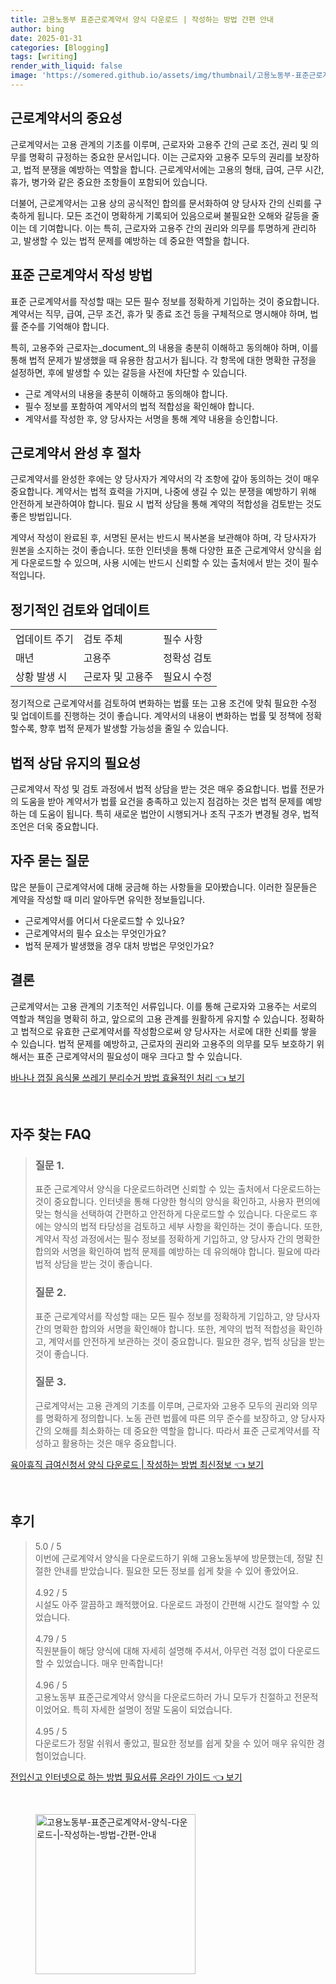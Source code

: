 ```yaml
---
title: 고용노동부 표준근로계약서 양식 다운로드 | 작성하는 방법 간편 안내
author: bing
date: 2025-01-31
categories: [Blogging]
tags: [writing]
render_with_liquid: false
image: 'https://somered.github.io/assets/img/thumbnail/고용노동부-표준근로계약서-양식-다운로드-|-작성하는-방법-간편-안내.webp'
---
```



<h2 id='근로계약서_중요성'>근로계약서의 중요성</h2>

<p>근로계약서는 고용 관계의 기초를 이루며, 근로자와 고용주 간의 근로 조건, 권리 및 의무를 명확히 규정하는 중요한 문서입니다. 이는 근로자와 고용주 모두의 권리를 보장하고, 법적 분쟁을 예방하는 역할을 합니다. 근로계약서에는 고용의 형태, 급여, 근무 시간, 휴가, 병가와 같은 중요한 조항들이 포함되어 있습니다.</p>

<p>더불어, 근로계약서는 고용 상의 공식적인 합의를 문서화하여 양 당사자 간의 신뢰를 구축하게 됩니다. 모든 조건이 명확하게 기록되어 있음으로써 불필요한 오해와 갈등을 줄이는 데 기여합니다. 이는 특히, 근로자와 고용주 간의 권리와 의무를 투명하게 관리하고, 발생할 수 있는 법적 문제를 예방하는 데 중요한 역할을 합니다.</p>

<h2 id='표준근로계약서_작성방법'>표준 근로계약서 작성 방법</h2>

<p>표준 근로계약서를 작성할 때는 모든 필수 정보를 정확하게 기입하는 것이 중요합니다. 계약서는 직무, 급여, 근무 조건, 휴가 및 종료 조건 등을 구체적으로 명시해야 하며, 법률 준수를 기억해야 합니다.</p>

<p>특히, 고용주와 근로자는_document_의 내용을 충분히 이해하고 동의해야 하며, 이를 통해 법적 문제가 발생했을 때 유용한 참고서가 됩니다. 각 항목에 대한 명확한 규정을 설정하면, 후에 발생할 수 있는 갈등을 사전에 차단할 수 있습니다.</p>

<ul>
    <li>근로 계약서의 내용을 충분히 이해하고 동의해야 합니다.</li>
    <li>필수 정보를 포함하여 계약서의 법적 적합성을 확인해야 합니다.</li>
    <li>계약서를 작성한 후, 양 당사자는 서명을 통해 계약 내용을 승인합니다.</li>
</ul>

<h2 id='근로계약서_완성후_절차'>근로계약서 완성 후 절차</h2>

<p>근로계약서를 완성한 후에는 양 당사자가 계약서의 각 조항에 갚아 동의하는 것이 매우 중요합니다. 계약서는 법적 효력을 가지며, 나중에 생길 수 있는 분쟁을 예방하기 위해 안전하게 보관하여야 합니다. 필요 시 법적 상담을 통해 계약의 적합성을 검토받는 것도 좋은 방법입니다.</p>

<p>계약서 작성이 완료된 후, 서명된 문서는 반드시 복사본을 보관해야 하며, 각 당사자가 원본을 소지하는 것이 좋습니다. 또한 인터넷을 통해 다양한 표준 근로계약서 양식을 쉽게 다운로드할 수 있으며, 사용 시에는 반드시 신뢰할 수 있는 출처에서 받는 것이 필수적입니다.</p>

<h2 id='정기적인_검토와_업데이트'>정기적인 검토와 업데이트</h2>

<table>
    <tr>
        <td>업데이트 주기</td>
        <td>검토 주체</td>
        <td>필수 사항</td>
    </tr>
    <tr>
        <td>매년</td>
        <td>고용주</td>
        <td>정확성 검토</td>
    </tr>
    <tr>
        <td>상황 발생 시</td>
        <td>근로자 및 고용주</td>
        <td>필요시 수정</td>
    </tr>
</table>

<p>정기적으로 근로계약서를 검토하여 변화하는 법률 또는 고용 조건에 맞춰 필요한 수정 및 업데이트를 진행하는 것이 좋습니다. 계약서의 내용이 변화하는 법률 및 정책에 정확할수록, 향후 법적 문제가 발생할 가능성을 줄일 수 있습니다.</p>

<h2 id='법적_상담_유지'>법적 상담 유지의 필요성</h2>

<p>근로계약서 작성 및 검토 과정에서 법적 상담을 받는 것은 매우 중요합니다. 법률 전문가의 도움을 받아 계약서가 법률 요건을 충족하고 있는지 점검하는 것은 법적 문제를 예방하는 데 도움이 됩니다. 특히 새로운 법안이 시행되거나 조직 구조가 변경될 경우, 법적 조언은 더욱 중요합니다.</p>

<h2 id='자주_묻는_질문'>자주 묻는 질문</h2>

<p>많은 분들이 근로계약서에 대해 궁금해 하는 사항들을 모아봤습니다. 이러한 질문들은 계약을 작성할 때 미리 알아두면 유익한 정보들입니다.</p>

<ul>
    <li>근로계약서를 어디서 다운로드할 수 있나요?</li>
    <li>근로계약서의 필수 요소는 무엇인가요?</li>
    <li>법적 문제가 발생했을 경우 대처 방법은 무엇인가요?</li>
</ul>

<h2 id='결론'>결론</h2>

<p>근로계약서는 고용 관계의 기초적인 서류입니다. 이를 통해 근로자와 고용주는 서로의 역할과 책임을 명확히 하고, 앞으로의 고용 관계를 원활하게 유지할 수 있습니다. 정확하고 법적으로 유효한 근로계약서를 작성함으로써 양 당사자는 서로에 대한 신뢰를 쌓을 수 있습니다. 법적 문제를 예방하고, 근로자의 권리와 고용주의 의무를 모두 보호하기 위해서는 표준 근로계약서의 필요성이 매우 크다고 할 수 있습니다.</p>


<p><a class="click-button" title="바나나 껍질 음식물 쓰레기 분리수거 방법 효율적인 처리" href="https://somered.github.io/posts/%EB%B0%94%EB%82%98%EB%82%98-%EA%BB%8D%EC%A7%88-%EC%9D%8C%EC%8B%9D%EB%AC%BC-%EC%93%B0%EB%A0%88%EA%B8%B0-%EB%B6%84%EB%A6%AC%EC%88%98%EA%B1%B0-%EB%B0%A9%EB%B2%95-%ED%9A%A8%EC%9C%A8%EC%A0%81%EC%9D%B8-%EC%B2%98%EB%A6%AC/" rel="dofollow">바나나 껍질 음식물 쓰레기 분리수거 방법 효율적인 처리 👈 보기</a></p><br>
<h2 id='자주_찾는_FAQ'>자주 찾는 FAQ</h2>
<div itemscope="" itemtype="https://schema.org/FAQPage">
<blockquote>
<div itemscope="" itemprop="mainEntity" itemtype="https://schema.org/Question">
<h3 itemprop="name">질문 1.</h3>
<div itemscope="" itemprop="acceptedAnswer" itemtype="https://schema.org/Answer">
<span itemprop="text">
<p>표준 근로계약서 양식을 다운로드하려면 신뢰할 수 있는 출처에서 다운로드하는 것이 중요합니다. 인터넷을 통해 다양한 형식의 양식을 확인하고, 사용자 편의에 맞는 형식을 선택하여 간편하고 안전하게 다운로드할 수 있습니다. 다운로드 후에는 양식의 법적 타당성을 검토하고 세부 사항을 확인하는 것이 좋습니다. 또한, 계약서 작성 과정에서는 필수 정보를 정확하게 기입하고, 양 당사자 간의 명확한 합의와 서명을 확인하여 법적 문제를 예방하는 데 유의해야 합니다. 필요에 따라 법적 상담을 받는 것이 좋습니다.</p>
</span>
</div>
</div>
<div itemscope="" itemprop="mainEntity" itemtype="https://schema.org/Question">
<h3 itemprop="name">질문 2.</h3>
<div itemscope="" itemprop="acceptedAnswer" itemtype="https://schema.org/Answer">
<span itemprop="text">
<p>표준 근로계약서를 작성할 때는 모든 필수 정보를 정확하게 기입하고, 양 당사자 간의 명확한 합의와 서명을 확인해야 합니다. 또한, 계약의 법적 적합성을 확인하고, 계약서를 안전하게 보관하는 것이 중요합니다. 필요한 경우, 법적 상담을 받는 것이 좋습니다.</p>
</span>
</div>
</div>
<div itemscope="" itemprop="mainEntity" itemtype="https://schema.org/Question">
<h3 itemprop="name">질문 3.</h3>
<div itemscope="" itemprop="acceptedAnswer" itemtype="https://schema.org/Answer">
<span itemprop="text">
<p>근로계약서는 고용 관계의 기초를 이루며, 근로자와 고용주 모두의 권리와 의무를 명확하게 정의합니다. 노동 관련 법률에 따른 의무 준수를 보장하고, 양 당사자 간의 오해를 최소화하는 데 중요한 역할을 합니다. 따라서 표준 근로계약서를 작성하고 활용하는 것은 매우 중요합니다.</p>
</span>
</div>
</div>
</blockquote>
</div>
<p><a class="click-button" title="육아휴직 급여신청서 양식 다운로드 | 작성하는 방법 최신정보" href="https://somered.github.io/posts/%EC%9C%A1%EC%95%84%ED%9C%B4%EC%A7%81-%EA%B8%89%EC%97%AC%EC%8B%A0%EC%B2%AD%EC%84%9C-%EC%96%91%EC%8B%9D-%EB%8B%A4%EC%9A%B4%EB%A1%9C%EB%93%9C-%EC%9E%91%EC%84%B1%ED%95%98%EB%8A%94-%EB%B0%A9%EB%B2%95-%EC%B5%9C%EC%8B%A0%EC%A0%95%EB%B3%B4/" rel="dofollow">육아휴직 급여신청서 양식 다운로드 | 작성하는 방법 최신정보 👈 보기</a></p><br>
<h2 id='후기'>후기</h2>
<div itemscope itemtype="https://schema.org/Product">
  <blockquote>
  <div itemprop="review" itemscope itemtype="https://schema.org/Review">
      <div itemprop="reviewRating" itemscope itemtype="https://schema.org/Rating"> <span itemprop="ratingValue">5.0</span> / <span itemprop="bestRating">5</span> </div>
      <span itemprop="reviewBody">이번에 근로계약서 양식을 다운로드하기 위해 고용노동부에 방문했는데, 정말 친절한 안내를 받았습니다. 필요한 모든 정보를 쉽게 찾을 수 있어 좋았어요.</span>
  </div>
  <br>
  <div itemprop="review" itemscope itemtype="https://schema.org/Review">
      <div itemprop="reviewRating" itemscope itemtype="https://schema.org/Rating"> <span itemprop="ratingValue">4.92</span> / <span itemprop="bestRating">5</span> </div>
      <span itemprop="reviewBody">시설도 아주 깔끔하고 쾌적했어요. 다운로드 과정이 간편해 시간도 절약할 수 있었습니다.</span>
  </div>
  <br>
  <div itemprop="review" itemscope itemtype="https://schema.org/Review">
      <div itemprop="reviewRating" itemscope itemtype="https://schema.org/Rating"> <span itemprop="ratingValue">4.79</span> / <span itemprop="bestRating">5</span> </div>
      <span itemprop="reviewBody">직원분들이 해당 양식에 대해 자세히 설명해 주셔서, 아무런 걱정 없이 다운로드할 수 있었습니다. 매우 만족합니다!</span>
  </div>
  <br>
  <div itemprop="review" itemscope itemtype="https://schema.org/Review">
      <div itemprop="reviewRating" itemscope itemtype="https://schema.org/Rating"> <span itemprop="ratingValue">4.96</span> / <span itemprop="bestRating">5</span> </div>
      <span itemprop="reviewBody">고용노동부 표준근로계약서 양식을 다운로드하러 가니 모두가 친절하고 전문적이었어요. 특히 자세한 설명이 정말 도움이 되었습니다.</span>
  </div>
  <br>
  <div itemprop="review" itemscope itemtype="https://schema.org/Review">
      <div itemprop="reviewRating" itemscope itemtype="https://schema.org/Rating"> <span itemprop="ratingValue">4.95</span> / <span itemprop="bestRating">5</span> </div>
      <span itemprop="reviewBody">다운로드가 정말 쉬워서 좋았고, 필요한 정보를 쉽게 찾을 수 있어 매우 유익한 경험이었습니다.</span>
  </div>
  </blockquote>
</div>
<p><a class="click-button" title="전입신고 인터넷으로 하는 방법 필요서류 온라인 가이드" href="https://somered.github.io/posts/%EC%A0%84%EC%9E%85%EC%8B%A0%EA%B3%A0-%EC%9D%B8%ED%84%B0%EB%84%B7%EC%9C%BC%EB%A1%9C-%ED%95%98%EB%8A%94-%EB%B0%A9%EB%B2%95-%ED%95%84%EC%9A%94%EC%84%9C%EB%A5%98-%EC%98%A8%EB%9D%BC%EC%9D%B8-%EA%B0%80%EC%9D%B4%EB%93%9C/" rel="dofollow">전입신고 인터넷으로 하는 방법 필요서류 온라인 가이드 👈 보기</a></p><br>
<figure class="image"><img src="https://somered.github.io/assets/img/thumbnail/고용노동부-표준근로계약서-양식-다운로드-|-작성하는-방법-간편-안내.webp" alt="고용노동부-표준근로계약서-양식-다운로드-|-작성하는-방법-간편-안내" width="256" height="256"></figure>
